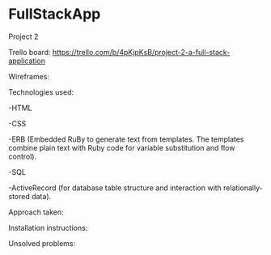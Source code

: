 # FullStackApp
Project 2

Trello board: https://trello.com/b/4pKjpKsB/project-2-a-full-stack-application

Wireframes:

Technologies used: 

-HTML

-CSS

-ERB (Embedded RuBy to generate text from templates. The templates combine plain text with Ruby code for variable substitution and flow control).

-SQL

-ActiveRecord (for database table structure and interaction with relationally-stored data).

Approach taken:

Installation instructions:

Unsolved problems:

